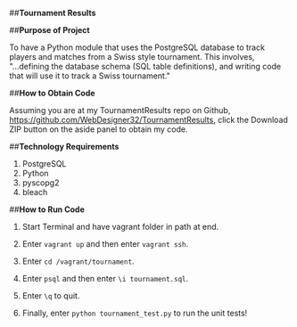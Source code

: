 ##**Tournament Results**

##**Purpose of Project**

To have a Python module that uses the PostgreSQL database to track players and matches from a Swiss style tournament. This involves, "...defining the database schema (SQL table definitions), and writing code that will use it to track a Swiss tournament."

##**How to Obtain Code**

Assuming you are at my TournamentResults repo on Github, https://github.com/WebDesigner32/TournamentResults, click the Download ZIP button on the aside panel to obtain my code.

##**Technology Requirements**

1. PostgreSQL
2. Python
3. pyscopg2
4. bleach

##**How to Run Code**

1. Start Terminal and have vagrant folder in path at end.

2. Enter `vagrant up` and then enter `vagrant ssh`.

3. Enter `cd /vagrant/tournament`.

4. Enter `psql` and then enter `\i tournament.sql`.

5. Enter `\q` to quit.

6. Finally, enter `python tournament_test.py` to run the unit tests!
